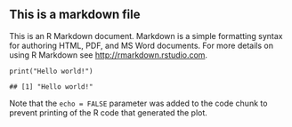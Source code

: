 This is a markdown file
-----------------------

This is an R Markdown document. Markdown is a simple formatting syntax
for authoring HTML, PDF, and MS Word documents. For more details on
using R Markdown see
<a href="http://rmarkdown.rstudio.com" class="uri">http://rmarkdown.rstudio.com</a>.

    print("Hello world!")

    ## [1] "Hello world!"

Note that the `echo = FALSE` parameter was added to the code chunk to
prevent printing of the R code that generated the plot.
